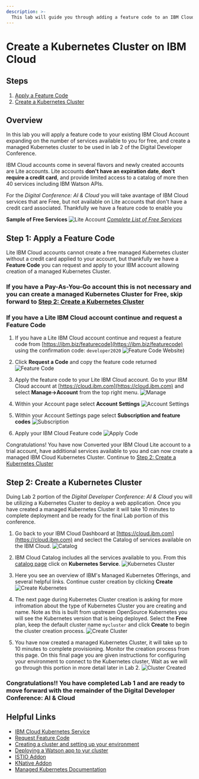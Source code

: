 ```yaml
---
description: >-
  This lab will guide you through adding a feature code to an IBM Cloud Lite Account, and creation of a managed Kubernetes Cluster
---
```


# Create a Kubernetes Cluster on IBM Cloud

## Steps
1. [Apply a Feature Code](#step-1-apply-a-feature-code)
2. [Create a Kubernetes Cluster](#step-2-create-a-kubernetes-cluster)


## Overview 
In this lab you will apply a feature code to your existing IBM Cloud Account expanding on the number of services available to you for free, and create a managed Kubernetes cluster to be used in lab 2 of the Digital Developer Conference.

IBM Cloud accounts come in several flavors and newly created accounts are Lite accounts. Lite accounts **don't have an expiration date**, **don't require a credit card**, and provide limited access to a catalog of more then 40 services including IBM Watson APIs.

For the *Digital Conference: AI & Cloud* you will take avantage of IBM Cloud services that are Free, but not available on Lite accounts that don't have a credit card associated.  Thankfully we have a feature code to enable you 

**Sample of Free Services**
![Lite Account](assets/lite-account-services.png)
_[Complete List of Free Services](https://www.ibm.com/cloud/free/#)_


## Step 1: Apply a Feature Code
  Lite IBM Cloud accounts cannot create a free managed Kubernetes cluster without a credit card applied to your account, but thankfully we have a **Feature Code** you can request and apply to your IBM account allowing creation of a managed Kubernetes Cluster.

  ### If you have a Pay-As-You-Go account this is not necessary and you can create a managed Kubernetes Cluster for Free, skip forward to [Step 2: Create a Kubernetes Cluster](#step-2-create-a-kubernetes-cluster)


  ### If you have a Lite IBM Cloud account continue and request a **Feature Code**

1. If you have a Lite IBM Cloud account continue and request a feature code from [https://ibm.biz/featurecode](https://ibm.biz/featurecode) using the confirmation code: `developer2020`
![Feature Code Website](assets/feature-code-website.png))

2. Click **Request a Code** and copy the feature code returned ![Feature Code](assets/feature-code.png)

3. Apply the feature code to your Lite IBM Cloud account.  Go to your IBM Cloud account at [https://cloud.ibm.com](https://cloud.ibm.com) and select **Manage->Account** from the top right menu. ![Manage](assets/apply-code-1.png)

4. Within your Account page select **Account Settings** ![Account Settings](assets/apply-code-2.png)

5. Within your Account Settings page select **Subscription and feature codes** ![Subscription](assets/apply-code-3.png)

6. Apply your IBM Cloud Feature code ![Apply Code](assets/apply-code-4.png)



Congratulations!  You have now Converted your IBM Cloud Lite account to a trial account, have additional services available to you and can now create a managed IBM Cloud Kubernetes Cluster.  Continue to [Step 2: Create a Kubernetes Cluster](#step-2-create-a-kubernetes-cluster)




## Step 2: Create a Kubernetes Cluster

Duing Lab 2 portion of the *Digital Developer Conference: AI & Cloud* you will be utilizing a Kubernetes Cluster to deploy a web application.  Once you have created a managed Kubernetes Cluster it will take 10 minutes to complete deployment and be ready for the final Lab portion of this conference. 

1. Go back to your IBM Cloud Dashboard at [https://cloud.ibm.com](https://cloud.ibm.com) and seclect the Catalog of services available on the IBM Cloud. ![Catalog](assets/kube-create-1.png)

2. IBM Cloud Catalog includes all the services available to you. From this [catalog page](https://cloud.ibm.com/catalog) click on  **Kubernetes Service**.  ![Kubernetes Cluster](assets/kube-create-2.png)

3. Here you see an overview of IBM's Managed Kubernetes Offerings, and several helpful links.  Continue custer creation by clicking **Create** ![Create Kubernetes](assets/kube-create-3.png) 

4. The next page during Kubernetes Cluster creation is asking for more infromation about the type of Kubernetes Cluster you are creating and name.  Note as this is built from upstream OpenSource Kubernetes you will see the Kubernetes version that is being deployed. Select the **Free** plan, keep the default cluster name `mycluster` and click **Create** to begin the cluster creation process.
![Create Cluster](assets/kube-create-4.png)

5. You have now created a managed Kubernetes Cluster, it will take up to 10 minutes to complete provisioning. Monitor the creation process from this page. On this final page you are given instructions for configuring your environment to connect to the Kubernetes cluster, Wait as we will go through this portion in more detail later in Lab 2.  ![Cluster Created](assets/kube-create-5.png)


### Congratulations!! You have completed Lab 1 and are ready to move forward with the remainder of the Digital Developer Conference: AI & Cloud





## Helpful Links

* [IBM Cloud Kubernetes Service](https://cloud.ibm.com/kubernetes/catalog/cluster)
* [Request Feature Code](https://ibm.biz/featurecode)
* [Creating a cluster and setting up your environment](https://cloud.ibm.com/docs/containers?topic=containers-cs_cluster_tutorial#cs_cluster_tutorial)
* [Deploying a Watson app to yur cluster](https://cloud.ibm.com/docs/containers?topic=containers-cs_apps_tutorial#cs_apps_tutorial)
* [ISTIO Addon](https://cloud.ibm.com/docs/containers?topic=containers-istio#istio)
* [KNative Addon](https://cloud.ibm.com/docs/containers?topic=containers-knative_tutorial#knative_tutorial)
* [Managed Kubernetes Documentation](https://cloud.ibm.com/docs/containers?topic=containers-getting-started)
